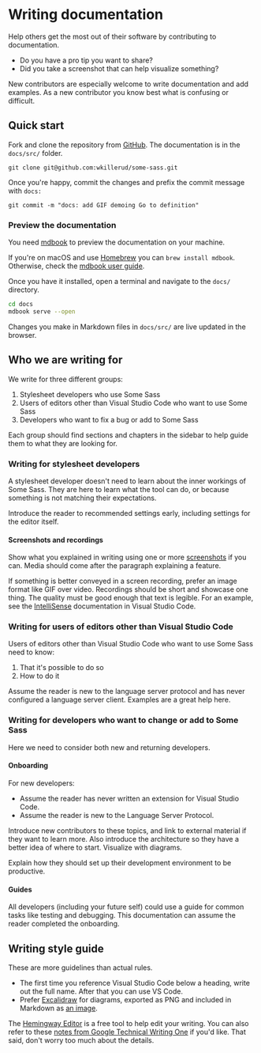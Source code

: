 # Writing documentation

Help others get the most out of their software by contributing to documentation.

- Do you have a pro tip you want to share?
- Did you take a screenshot that can help visualize something?

New contributors are especially welcome to write documentation and add examples. As a new contributor you know best what is confusing or difficult.

## Quick start

Fork and clone the repository from [GitHub][repo]. The documentation is in the `docs/src/` folder.

```
git clone git@github.com:wkillerud/some-sass.git
```

Once you're happy, commit the changes and prefix the commit message with `docs:`

```
git commit -m "docs: add GIF demoing Go to definition"
```

### Preview the documentation

You need [mdbook] to preview the documentation on your machine.

If you're on macOS and use [Homebrew][brew] you can `brew install mdbook`. Otherwise, check the [mdbook user guide](https://rust-lang.github.io/mdBook/guide/installation.html).

Once you have it installed, open a terminal and navigate to the `docs/` directory.

```sh
cd docs
mdbook serve --open
```

Changes you make in Markdown files in `docs/src/` are live updated in the browser.

## Who we are writing for

We write for three different groups:

1. Stylesheet developers who use Some Sass
2. Users of editors other than Visual Studio Code who want to use Some Sass
3. Developers who want to fix a bug or add to Some Sass

Each group should find sections and chapters in the sidebar to help guide them to what they are looking for.

### Writing for stylesheet developers

A stylesheet developer doesn't need to learn about the inner workings of Some Sass. They are here to learn what the tool can do, or because something is not matching their expectations.

Introduce the reader to recommended settings early, including settings for the editor itself.

#### Screenshots and recordings

Show what you explained in writing using one or more [screenshots](https://rust-lang.github.io/mdBook/format/markdown.html#images) if you can. Media should come after the paragraph explaining a feature.

If something is better conveyed in a screen recording, prefer an image format like GIF over video. Recordings should be short and showcase one thing. The quality must be good enough that text is legible. For an example, see the [IntelliSense](https://code.visualstudio.com/docs/editor/intellisense) documentation in Visual Studio Code.

### Writing for users of editors other than Visual Studio Code

Users of editors other than Visual Studio Code who want to use Some Sass need to know:

1. That it's possible to do so
2. How to do it

Assume the reader is new to the language server protocol and has never configured a language server client. Examples are a great help here.

### Writing for developers who want to change or add to Some Sass

Here we need to consider both new and returning developers.

#### Onboarding

For new developers:

- Assume the reader has never written an extension for Visual Studio Code.
- Assume the reader is new to the Language Server Protocol.

Introduce new contributors to these topics, and link to external material if they want to learn more. Also introduce the architecture so they have a better idea of where to start. Visualize with diagrams.

Explain how they should set up their development environment to be productive.

#### Guides

All developers (including your future self) could use a guide for common tasks like testing and debugging. This documentation can assume the reader completed the onboarding.

## Writing style guide

These are more guidelines than actual rules.

- The first time you reference Visual Studio Code below a heading, write out the full name. After that you can use VS Code.
- Prefer [Excalidraw][excalidraw] for diagrams, exported as PNG and included in Markdown as [an image][images].

The [Hemingway Editor](https://hemingwayapp.com/) is a free tool to help edit your writing. You can also refer to these [notes from Google Technical Writing One][gtechwriting] if you'd like. That said, don't worry too much about the details.

[brew]: https://brew.sh
[mdbook]: https://rust-lang.github.io/mdBook/
[installation]: https://rust-lang.github.io/mdBook/guide/installation.html
[repo]: https://github.com/wkillerud/some-sass
[excalidraw]: https://excalidraw.com
[images]: https://rust-lang.github.io/mdBook/format/markdown.html#images
[gtechwriting]: https://www.williamkillerud.com/blog/notes-from-google-technical-writing-one/
